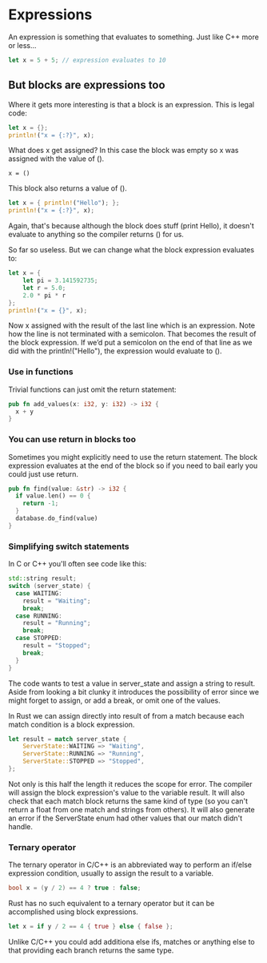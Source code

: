 # Expressions

An expression is something that evaluates to something. Just like C++ more or less...

```rust
let x = 5 + 5; // expression evaluates to 10
```

## But blocks are expressions too

Where it gets more interesting is that a block is an expression. This is legal code:

```rust
let x = {};
println!("x = {:?}", x);
```

What does x get assigned? In this case the block was empty so x was assigned with the value of ().

```
x = ()
```

This block also returns a value of ().

```rust
let x = { println!("Hello"); };
println!("x = {:?}", x);
```

Again, that's because although the block does stuff (print Hello), it doesn't evaluate to anything so the compiler returns () for us.

So far so useless. But we can change what the block expression evaluates to:

```rust
let x = {
    let pi = 3.141592735;
    let r = 5.0;
    2.0 * pi * r
};
println!("x = {}", x);
```

Now x assigned with the result of the last line which is an expression. Note how the line is not terminated with a semicolon. That becomes the result of the block expression. If we’d put a semicolon on the end of that line as we did with the println!("Hello"), the expression would evaluate to ().

### Use in functions

Trivial functions can just omit the return statement:

```rust
pub fn add_values(x: i32, y: i32) -> i32 {
  x + y
}
```

### You can use return in blocks too

Sometimes you might explicitly need to use the return statement. The block expression evaluates at the end of the block so if you need to bail early you could just use return.

```rust
pub fn find(value: &str) -> i32 {
  if value.len() == 0 {
    return -1;
  }
  database.do_find(value)
}
```

### Simplifying switch statements

In C or C++ you'll often see code like this:

```c++
std::string result;
switch (server_state) {
  case WAITING:
    result = "Waiting";
    break;
  case RUNNING:
    result = "Running";
    break;
  case STOPPED:
    result = "Stopped";
    break;
  }
}
```

The code wants to test a value in server_state and assign a string to result. Aside from looking a bit clunky it introduces the possibility of error since we might forget to assign, or add a break, or omit one of the values. 

In Rust we can assign directly into result of from a match because each match condition is a block expression.

```rust
let result = match server_state {
    ServerState::WAITING => "Waiting",
    ServerState::RUNNING => "Running",
    ServerState::STOPPED => "Stopped",
};
```

Not only is this half the length it reduces the scope for error. The compiler will assign the block expression's value to the variable result. It will also check that each match block returns the same kind of type (so you can't return a float from one match and strings from others). It will also generate an error if the ServerState enum had other values that our match didn't handle.

### Ternary operator

The ternary operator in C/C++ is an abbreviated way to perform an if/else expression condition, usually to assign the result to a variable.

```c++
bool x = (y / 2) == 4 ? true : false;
```

Rust has no such equivalent to a ternary operator but it can be accomplished using block expressions.

```rust
let x = if y / 2 == 4 { true } else { false };
```

Unlike C/C++ you could add additiona else ifs, matches or anything else to that providing each branch returns the same type.
